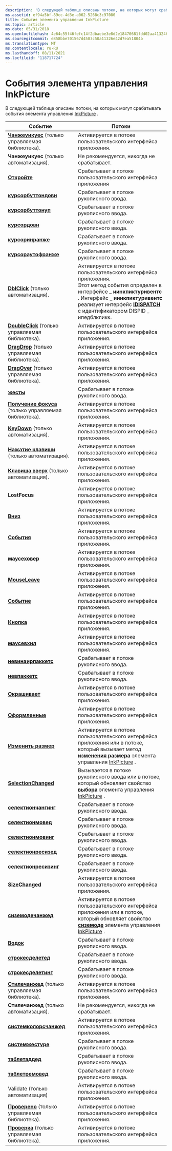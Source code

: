 ```yaml
---
description: 'В следующей таблице описаны потоки, на которых могут срабатывать события элемента управления InkPicture. Евентсреадсчанжеуикуес (только управляемая библиотека). Активируется в потоке пользовательского интерфейса приложения. Чанжеуикуес (только автоматизация). Не рекомендуется, никогда не срабатывает. Кликкфирес в пользовательском интерфейсе приложения Среадкурсорбуттондовнфирес в потоке рукописного ввода. Курсорбуттонупфирес в потоке рукописного ввода. Курсордовнфирес в потоке рукописного ввода. Курсоринранжефирес в потоке рукописного ввода. Курсораутофранжефирес в потоке рукописного ввода. DblClick (только автоматизация). Активируется в потоке пользовательского интерфейса приложения. Этот метод события определен в \_ интерфейсе иинкпиктуривентс. \_Интерфейс иинкпиктуривентс реализует интерфейс IDispatch с идентификатором DISPID \_ Ипедблкликк. DoubleClick (только управляемая библиотека). Активируется в потоке пользовательского интерфейса приложения. DragDrop (только управляемая библиотека). Активируется в потоке пользовательского интерфейса приложения. DragOver (только управляемая библиотека). Активируется в потоке пользовательского интерфейса приложения. Жестурефирес в потоке рукописного ввода. Получение фокуса (только управляемая библиотека). Активируется в потоке пользовательского интерфейса приложения. KeyDown (только автоматизация). Активируется в потоке пользовательского интерфейса приложения. Нажатие клавиши (только автоматизация). Активируется в потоке пользовательского интерфейса приложения. Клавиша вверх (только автоматизация). Активируется в потоке пользовательского интерфейса приложения. Лостфокусфирес в потоке пользовательского интерфейса приложения. Мауседовнфирес в потоке пользовательского интерфейса приложения. Маусинтерфирес в потоке пользовательского интерфейса приложения. Маусеховерфирес в потоке пользовательского интерфейса приложения. Мауселеавефирес в потоке пользовательского интерфейса приложения. Маусемовефирес в потоке пользовательского интерфейса приложения. Маусеупфирес в потоке пользовательского интерфейса приложения. Маусевхилфирес в потоке пользовательского интерфейса приложения. Невинаирпаккетсфирес в потоке рукописного ввода. Невпаккетсфирес в потоке рукописного ввода. Паинтедфирес в потоке пользовательского интерфейса приложения. Паинтингфирес в потоке пользовательского интерфейса приложения. Ресизефирес в потоке пользовательского интерфейса приложения или в потоке, который вызывает метод изменения размера элемента управления InkPicture. Селектиончанжедфирес в потоке рукописного ввода или в потоке, который обновляет свойство выбора элемента управления InkPicture. Селектиончангингфирес в потоке рукописного ввода. Селектионмоведфирес в потоке рукописного ввода. Селектионмовингфирес в потоке рукописного ввода. Селектионресизедфирес в потоке рукописного ввода. Селектионресизингфирес в потоке рукописного ввода. Сизечанжедфирес в потоке пользовательского интерфейса приложения. Сиземодечанжедфирес в потоке пользовательского интерфейса приложения или в потоке, который обновляет свойство Сиземоде элемента управления InkPicture. Строкефирес в потоке рукописного ввода. Строкесделетедфирес в потоке рукописного ввода. Строкесделетингфирес в потоке рукописного ввода. Стилечанжед (только управляемая библиотека). Активируется в потоке пользовательского интерфейса приложения. Стилечанжед (только автоматизация). Не рекомендуется, никогда fires.SysТемколорсчанжедфирес в пользовательском интерфейсе приложения thread.SysТемжестурефирес в потоке рукописного ввода. Таблетаддедфирес в потоке рукописного ввода. Таблетремоведфирес в потоке рукописного ввода. Validate (только автоматизация) срабатывает в потоке пользовательского интерфейса приложения. Проверено (только управляемая библиотека). Активируется в потоке пользовательского интерфейса приложения. Проверка (только управляемая библиотека). Активируется в потоке пользовательского интерфейса приложения. '
ms.assetid: ef94a5bf-89cc-4d3e-a062-5268c3c97080
title: События элемента управления InkPicture
ms.topic: article
ms.date: 05/31/2018
ms.openlocfilehash: 4e64c55f46fefc14f2dbaebe3e8d2e18470681fdd02aa413246fe9276d80b8cf
ms.sourcegitcommit: e858bbe701567d4583c50a11326e42d7ea51804b
ms.translationtype: MT
ms.contentlocale: ru-RU
ms.lasthandoff: 08/11/2021
ms.locfileid: "118717724"
---
```

# <a name="inkpicture-control-events"></a>События элемента управления InkPicture

В следующей таблице описаны потоки, на которых могут срабатывать события элемента управления [InkPicture](inkpicture-control-reference.md) .



| Событие                                                                                            | Потоки                                                                                                                                                                                                                                                                                            |
|--------------------------------------------------------------------------------------------------|----------------------------------------------------------------------------------------------------------------------------------------------------------------------------------------------------------------------------------------------------------------------------------------------------|
| [**Чанжеуикуес**](/dotnet/api/system.windows.forms.control.changeuicues?view=netcore-3.1) (только управляемая библиотека). | Активируется в потоке пользовательского интерфейса приложения.<br/>                                                                                                                                                                                                                                  |
| **Чанжеуикуес** (только автоматизация).                                                              | Не рекомендуется, никогда не срабатывает.<br/>                                                                                                                                                                                                                                                                |
| [**Откройте**](inkpicture-click.md)                                                                | Срабатывает в потоке пользовательского интерфейса приложения<br/>                                                                                                                                                                                                                                                    |
| [**курсорбуттондовн**](inkpicture-cursorbuttondown.md)                                          | Срабатывает в потоке рукописного ввода.<br/>                                                                                                                                                                                                                                                                |
| [**курсорбуттонуп**](inkpicture-cursorbuttonup.md)                                              | Срабатывает в потоке рукописного ввода.<br/>                                                                                                                                                                                                                                                                |
| [**курсордовн**](inkpicture-cursordown.md)                                                      | Срабатывает в потоке рукописного ввода.<br/>                                                                                                                                                                                                                                                                |
| [**курсоринранже**](inkpicture-cursorinrange.md)                                                | Срабатывает в потоке рукописного ввода.<br/>                                                                                                                                                                                                                                                                |
| [**курсораутофранже**](inkpicture-cursoroutofrange.md)                                          | Срабатывает в потоке рукописного ввода.<br/>                                                                                                                                                                                                                                                                |
| [**DblClick**](inkpicture-dblclick.md) (только автоматизация).                                       | Активируется в потоке пользовательского интерфейса приложения.<br/> Этот метод события определен в интерфейсе **\_ иинкпиктуривентс** . Интерфейс **\_ иинкпиктуривентс** реализует интерфейс [**IDISPATCH**](/windows/win32/api/oaidl/nn-oaidl-idispatch) с идентификатором DISPID \_ ипедблкликк.<br/> |
| [**DoubleClick**](/dotnet/api/system.windows.forms.control.doubleclick?view=netcore-3.1) (только управляемая библиотека).   | Активируется в потоке пользовательского интерфейса приложения.<br/>                                                                                                                                                                                                                                                   |
| [**DragDrop**](/dotnet/api/system.windows.forms.control.dragdrop?view=netcore-3.1) (только управляемая библиотека).         | Активируется в потоке пользовательского интерфейса приложения.<br/>                                                                                                                                                                                                                                                   |
| [**DragOver**](/dotnet/api/system.windows.forms.control.dragenter?view=netcore-3.1) (только управляемая библиотека).        | Активируется в потоке пользовательского интерфейса приложения.<br/>                                                                                                                                                                                                                                                   |
| [**жесты**](inkpicture-gesture.md)                                                            | Срабатывает в потоке рукописного ввода.<br/>                                                                                                                                                                                                                                                                |
| [**Получение фокуса**](/dotnet/api/system.windows.forms.control.gotfocus?view=netcore-3.1) (только управляемая библиотека).         | Активируется в потоке пользовательского интерфейса приложения.<br/>                                                                                                                                                                                                                                                   |
| [**KeyDown**](inkpicture-keydown.md) (только автоматизация).                                         | Активируется в потоке пользовательского интерфейса приложения.<br/>                                                                                                                                                                                                                                                   |
| [**Нажатие клавиши**](inkpicture-keypress.md) (только автоматизация).                                       | Активируется в потоке пользовательского интерфейса приложения.<br/>                                                                                                                                                                                                                                                   |
| [**Клавиша вверх**](inkpicture-keyup.md) (только автоматизация).                                             | Активируется в потоке пользовательского интерфейса приложения.<br/>                                                                                                                                                                                                                                                   |
| **LostFocus**                                                                                    | Активируется в потоке пользовательского интерфейса приложения.<br/>                                                                                                                                                                                                                                                   |
| [**Вниз**](inkpicture-mousedown.md)                                                        | Активируется в потоке пользовательского интерфейса приложения.<br/>                                                                                                                                                                                                                                                   |
| [**События**](inkpicture-mouseenter.md)                                                      | Активируется в потоке пользовательского интерфейса приложения.<br/>                                                                                                                                                                                                                                                   |
| [**маусеховер**](inkpicture-mousehover.md)                                                      | Активируется в потоке пользовательского интерфейса приложения.<br/>                                                                                                                                                                                                                                                   |
| [**MouseLeave**](inkpicture-mouseleave.md)                                                      | Активируется в потоке пользовательского интерфейса приложения.<br/>                                                                                                                                                                                                                                                   |
| [**Событие**](inkpicture-mousemove.md)                                                        | Активируется в потоке пользовательского интерфейса приложения.<br/>                                                                                                                                                                                                                                                   |
| [**Кнопка**](inkpicture-mouseup.md)                                                            | Активируется в потоке пользовательского интерфейса приложения.<br/>                                                                                                                                                                                                                                                   |
| [**маусевхил**](inkpicture-mousewheel.md)                                                      | Активируется в потоке пользовательского интерфейса приложения.<br/>                                                                                                                                                                                                                                                   |
| [**невинаирпаккетс**](inkpicture-newinairpackets.md)                                            | Срабатывает в потоке рукописного ввода.<br/>                                                                                                                                                                                                                                                                |
| [**невпаккетс**](inkpicture-newpackets.md)                                                      | Срабатывает в потоке рукописного ввода.<br/>                                                                                                                                                                                                                                                                |
| [**Окрашивает**](inkpicture-painted.md)                                                            | Активируется в потоке пользовательского интерфейса приложения.<br/>                                                                                                                                                                                                                                                   |
| [**Оформленные**](inkpicture-painting.md)                                                          | Активируется в потоке пользовательского интерфейса приложения.<br/>                                                                                                                                                                                                                                                   |
| [**Изменить размер**](inkpicture-resize.md)                                                              | Активируется в потоке пользовательского интерфейса приложения или в потоке, который вызывает метод [**изменения размера**](inkpicture-resize.md) элемента управления [InkPicture](inkpicture-control-reference.md) .<br/>                                                                                                              |
| [**SelectionChanged**](inkpicture-selectionchanged.md)                                          | Вызывается в потоке рукописного ввода или в потоке, который обновляет свойство [**выбора**](/windows/desktop/api/msinkaut/nf-msinkaut-iinkpicture-get_selection) элемента управления [InkPicture](inkpicture-control-reference.md) .<br/>                                                                                                                 |
| [**селектиончангинг**](inkpicture-selectionchanging.md)                                        | Срабатывает в потоке рукописного ввода.<br/>                                                                                                                                                                                                                                                                |
| [**селектионмовед**](inkpicture-selectionmoved.md)                                              | Срабатывает в потоке рукописного ввода.<br/>                                                                                                                                                                                                                                                                |
| [**селектионмовинг**](inkpicture-selectionmoving.md)                                            | Срабатывает в потоке рукописного ввода.<br/>                                                                                                                                                                                                                                                                |
| [**селектионресизед**](inkpicture-selectionresized.md)                                          | Срабатывает в потоке рукописного ввода.<br/>                                                                                                                                                                                                                                                                |
| [**селектионресизинг**](inkpicture-selectionresizing.md)                                        | Срабатывает в потоке рукописного ввода.<br/>                                                                                                                                                                                                                                                                |
| [**SizeChanged**](inkpicture-sizechanged.md)                                                    | Активируется в потоке пользовательского интерфейса приложения.<br/>                                                                                                                                                                                                                                                   |
| [**сиземодечанжед**](inkpicture-sizemodechanged.md)                                            | Активируется в потоке пользовательского интерфейса приложения или в потоке, который обновляет свойство [**сиземоде**](/windows/desktop/api/msinkaut/nf-msinkaut-iinkpicture-get_sizemode) элемента управления [InkPicture](inkpicture-control-reference.md) .<br/>                                                                                                      |
| [**Водок**](inkpicture-stroke.md)                                                              | Срабатывает в потоке рукописного ввода.<br/>                                                                                                                                                                                                                                                                |
| [**строкесделетед**](inkpicture-strokesdeleted.md)                                              | Срабатывает в потоке рукописного ввода.<br/>                                                                                                                                                                                                                                                                |
| [**строкесделетинг**](inkpicture-strokesdeleting.md)                                            | Срабатывает в потоке рукописного ввода.<br/>                                                                                                                                                                                                                                                                |
| [**Стилечанжед**](/dotnet/api/system.windows.forms.control.stylechanged?view=netcore-3.1) (только управляемая библиотека). | Активируется в потоке пользовательского интерфейса приложения.<br/>                                                                                                                                                                                                                                                   |
| **Стилечанжед** (только автоматизация).                                                              | Не рекомендуется, никогда не срабатывает.<br/>                                                                                                                                                                                                                                                                |
| [**системколорсчанжед**](inkpicture-systemcolorschanged.md)                                    | Активируется в потоке пользовательского интерфейса приложения.<br/>                                                                                                                                                                                                                                                   |
| [**системжестуре**](inkpicture-systemgesture.md)                                                | Срабатывает в потоке рукописного ввода.<br/>                                                                                                                                                                                                                                                                |
| [**таблетаддед**](inkpicture-tabletadded.md)                                                    | Срабатывает в потоке рукописного ввода.<br/>                                                                                                                                                                                                                                                                |
| [**таблетремовед**](inkpicture-tabletremoved.md)                                                | Срабатывает в потоке рукописного ввода.<br/>                                                                                                                                                                                                                                                                |
| Validate (только автоматизация)                                                                       | Активируется в потоке пользовательского интерфейса приложения.<br/>                                                                                                                                                                                                                                                   |
| [**Проверено**](/dotnet/api/system.windows.forms.control.validated?view=netcore-3.1) (только управляемая библиотека).       | Активируется в потоке пользовательского интерфейса приложения.<br/>                                                                                                                                                                                                                                                   |
| [**Проверка**](/dotnet/api/system.windows.forms.control.validating?view=netcore-3.1) (только управляемая библиотека).     | Активируется в потоке пользовательского интерфейса приложения.<br/>                                                                                                                                                                                                                                                   |



 

 

